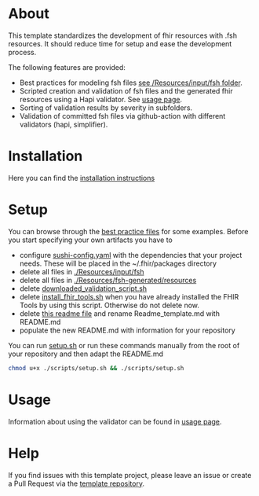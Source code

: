 # About
This template standardizes the development of fhir resources with .fsh resources. It should reduce time for setup and ease the development process.

The following features are provided:

* Best practices for modeling fsh files [see /Resources/input/fsh folder](./Resources/input/fsh).
* Scripted creation and validation of fsh files and the generated fhir resources using a Hapi validator. See [usage page](./USAGE.md).
* Sorting of validation results by severity in subfolders.
* Validation of committed fsh files via github-action with different validators (hapi, simplifier).
# Installation

Here you can find the [installation instructions](INSTALL.md)

# Setup
You can browse through the [best practice files](./Resources/input/fsh) for some examples. Before you start specifying your own artifacts you have to
* configure [sushi-config.yaml](./Resources/sushi-config.yaml) with the dependencies that your project needs. These will be placed in the ~/.fhir/packages directory
* delete all files in [./Resources/input/fsh](./Resources/input/fsh)
* delete all files in [./Resources/fsh-generated/resources](./Resources/fsh-generated/resources)
* delete [downloaded_validation_script.sh](./scripts/downloaded_validation_script.sh)
* delete [install_fhir_tools.sh](./scripts/install_fhir_tools.sh) when you have already installed the FHIR Tools by using this script. Otherwise do not delete now.
* delete [this readme file](./README.md) and rename Readme_template.md with README.md
* populate the new README.md with information for your repository

You can run [setup.sh](./scripts/setup.sh) or run these commands manually from the root of your repository and then adapt the README.md

```bash
chmod u+x ./scripts/setup.sh && ./scripts/setup.sh
```
# Usage <a name = "usage"></a>
Information about using the validator can be found in [usage page](./USAGE.md).

# Help

If you find issues with this template project, please leave an issue or create a Pull Request via  the [template repository](https://github.com/gematik/spec-TemplateForSimplifierProjects).
